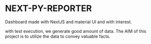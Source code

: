 # NEXT-PY-REPORTER

Dashboard made with NextJS and material UI and with interest.

with test execution, we generate good amount of data.
 The AIM of this project is to utilize the data to convey valuable facts. 

